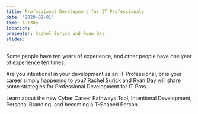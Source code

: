 ```yaml
---
title: Professional Development for IT Professionals
date: '2020-09-01'
time: 1-130p
location:
presenter: Rachel Surick and Ryan Day
slides:
---
```


Some people have ten years of experience, and other people have one year of experience ten times.

Are you intentional in your development as an IT Professional, or is your career simply happening to you? Rachel Surick and Ryan Day will share some strategies for Professional Development for IT Pros.

Learn about the new Cyber Career Pathways Tool, Intentional Development, Personal Branding, and becoming a T-Shaped Person.
